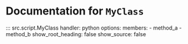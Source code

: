 # Documentation for `MyClass`

::: src.script.MyClass
    handler: python
    options:
      members:
        - method_a
        - method_b
      show_root_heading: false
      show_source: false
